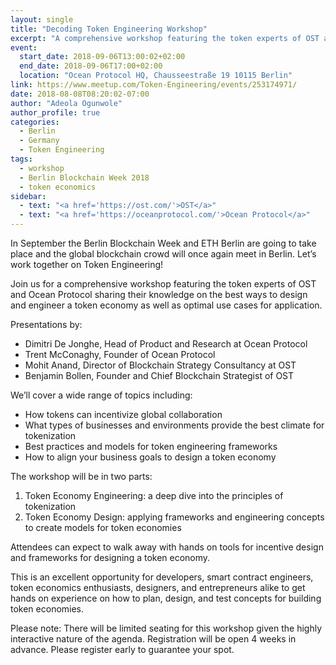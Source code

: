 ```yaml
---
layout: single
title: "Decoding Token Engineering Workshop"
excerpt: "A comprehensive workshop featuring the token experts of OST and Ocean Protocol sharing their knowledge on the best ways to design and engineer a token economy as well as optimal use cases for application. Part of the larger Berlin Blockchain Week of events."
event:
  start_date: 2018-09-06T13:00:02+02:00
  end_date: 2018-09-06T17:00+02:00
  location: "Ocean Protocol HQ, Chausseestraße 19 10115 Berlin"
link: https://www.meetup.com/Token-Engineering/events/253174971/
date: 2018-08-08T08:20:02-07:00
author: "Adeola Ogunwole"
author_profile: true
categories:
  - Berlin
  - Germany
  - Token Engineering
tags:
  - workshop
  - Berlin Blockchain Week 2018
  - token economics
sidebar:
  - text: "<a href='https://ost.com/'>OST</a>"
  - text: "<a href='https://oceanprotocol.com/'>Ocean Protocol</a>"
---
```

In September the Berlin Blockchain Week and ETH Berlin are going to take place and the global blockchain crowd will once again meet in Berlin. Let’s work together on Token Engineering!

Join us for a comprehensive workshop featuring the token experts of OST and Ocean Protocol sharing their knowledge on the best ways to design and engineer a token economy as well as optimal use cases for application.

Presentations by:

* Dimitri De Jonghe, Head of Product and Research at Ocean Protocol
* Trent McConaghy, Founder of Ocean Protocol
* Mohit Anand, Director of Blockchain Strategy Consultancy at OST
* Benjamin Bollen, Founder and Chief Blockchain Strategist of OST

We’ll cover a wide range of topics including:
* How tokens can incentivize global collaboration
* What types of businesses and environments provide the best climate for tokenization
* Best practices and models for token engineering frameworks
* How to align your business goals to design a token economy

The workshop will be in two parts:
1. Token Economy Engineering: a deep dive into the principles of tokenization
2. Token Economy Design: applying frameworks and engineering concepts to create models for token economies

Attendees can expect to walk away with hands on tools for incentive design and frameworks for designing a token economy.

This is an excellent opportunity for developers, smart contract engineers, token economics enthusiasts, designers, and entrepreneurs alike to get hands on experience on how to plan, design, and test concepts for building token economies.

Please note: There will be limited seating for this workshop given the highly interactive nature of the agenda. Registration will be open 4 weeks in advance. Please register early to guarantee your spot.
